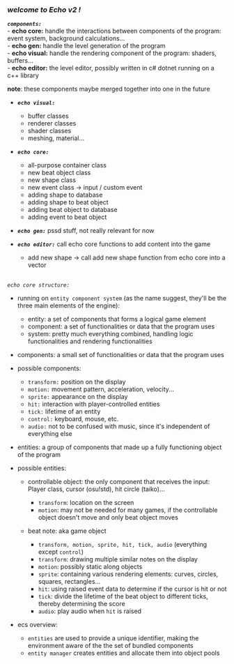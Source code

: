 ### *welcome to Echo v2 !*

***`components:`***\
	- **echo core:** handle the interactions between components of the program: event system, background calculations...\
	- **echo gen:** handle the level generation of the program\
	- **echo visual:** handle the rendering component of the program: shaders, buffers...\
	- **echo editor:** the level editor, possibly written in c# dotnet running on a c++ library

__note__: these components maybe merged together into one in the future

- ***`echo visual:`***
	- buffer classes
	- renderer classes
	- shader classes
	- meshing, material...

- ***`echo core:`***
	- all-purpose container class
	- new beat object class
	- new shape class
	- new event class -> input / custom event
	- adding shape to database
	- adding shape to beat object
	- adding beat object to database
	- adding event to beat object

- ***`echo gen:`*** pssd stuff, not really relevant for now

- ***`echo editor:`*** call echo core functions to add content into the game
	- add new shape -> call add new shape function from echo core into a vector

\
*`echo core structure:`*
- running on `entity component system` (as the name suggest, they'll be the three main elements of the engine):
	- entity: a set of components that forms a logical game element
	- component: a set of functionalities or data that the program uses
	- system: pretty much everything combined, handling logic functionalities and rendering functionalities

- components: a small set of functionalities or data that the program uses
- possible components:
	- `transform:` position on the display
	- `motion:` movement pattern, acceleration, velocity...
	- `sprite:` appearance on the display
	- `hit:` interaction with player-controlled entities
	- `tick:` lifetime of an entity
	- `control:` keyboard, mouse, etc.
	- `audio:` not to be confused with music, since it's independent of everything else

- entities: a group of components that made up a fully functioning object of the program
- possible entities:
	- controllable object: the only component that receives the input: Player class, cursor (osu!std), hit circle (taiko)...
		- `transform`: location on the screen
		- `motion`: may not be needed for many games, if the controllable object doesn't move and only beat object moves

	- beat note: aka game object
		- `transform, motion, sprite, hit, tick, audio` (everything except `control`)
		- `transform`: drawing multiple similar notes on the display
		- `motion`: possibly static along objects
		- `sprite`: containing various rendering elements: curves, circles, squares, rectangles...
		- `hit`: using raised event data to determine if the cursor is hit or not
		- `tick`: divide the lifetime of the beat object to different ticks, thereby determining the score
		- `audio`: play audio when `hit` is raised


- ecs overview:
	- `entities` are used to provide a unique identifier, making the environment aware of the the set of bundled components
	- `entity manager` creates entities and allocate them into object pools